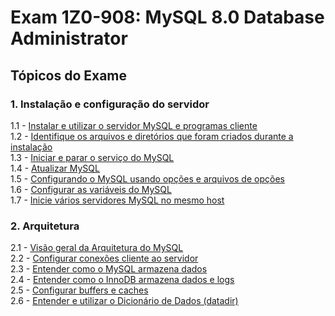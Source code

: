 # Exam 1Z0-908: MySQL 8.0 Database Administrator

## Tópicos do Exame

### 1. Instalação e configuração do servidor

1.1 - [Instalar e utilizar o servidor MySQL e programas cliente](/install-and-use-the-mysql-server-and-client-programs.md)
<br/>
1.2 - [Identifique os arquivos e diretórios que foram criados durante a instalação](/identify-the-files-and-folders-created-during-installation.md)
<br/>
1.3 - [Iniciar e parar o serviço do MySQL](/start-and-stop-mysql.md)
<br/>
1.4 - [Atualizar MySQL](/upgrade-mysql.md)
<br/>
1.5 - [Configurando o MySQL usando opções e arquivos de opções](/configure-mysql-by-using-options-and-option-files.md)
<br/>
1.6 - [Configurar as variáveis do MySQL](/configure-mysql-variables.md)
<br/>
1.7 - [Inicie vários servidores MySQL no mesmo host](/launch-multiple-mysql-servers-on-the-same-host.md)

### 2. Arquitetura

2.1 - [Visão geral da Arquitetura do MySQL](/mysql-architecture.md)
<br/>
2.2 - [Configurar conexões cliente ao servidor](/configure-client-connections-to-the-server.md)
<br/>
2.3 - [Entender como o MySQL armazena dados](/understand-how-mysql-stores-data.md)
<br/>
2.4 - [Entender como o InnoDB armazena dados e logs](/understand-how-innodb-stores-data-and-logs.md)
<br/>
2.5 - [Configurar buffers e caches](/configure-buffers-and-caches.md)
<br/>
2.6 - [Entender e utilizar o Dicionário de Dados (datadir)](/understand-and-use-the-data-dictionary.md)
